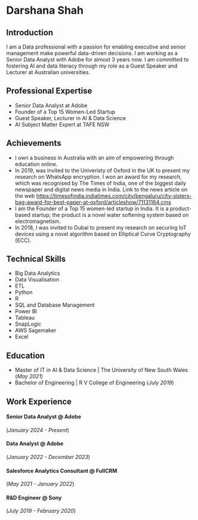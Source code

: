 # Darshana Shah

## Introduction
I am a Data professional with a passion for enabling executive and senior management make powerful data-driven decisions. I am working as a Senior Data Analyst with Adobe for almost 3 years now. I am committed to fostering AI and data literacy through my role as a Guest Speaker and Lecturer at Australian universities. 

## Professional Expertise
- Senior Data Analyst at Adobe
- Founder of a Top 15 Women-Led Startup
- Guest Speaker, Lecturer in AI & Data Science
- AI Subject Matter Expert at TAFE NSW

## Achievements
- I own a business in Australia with an aim of empowering through education online.
- In 2019, was invited to the Univeristy of Oxford in the UK to present my research on WhatsApp encryption. I won an award for my research, which was recognised by The Times of India, one of the biggest daily newspaper and digital news media in India. Link to the news article on the web https://timesofindia.indiatimes.com/city/bengaluru/city-sisters-bag-award-for-best-paper-at-oxford/articleshow/71131164.cms
- I am the Founder of a Top 15 women-led startup in India. It is a product-based startup; the product is a novel water softening system based on electromagnetism.
- In 2018, I was invited to Dubai to present my research on securing IoT devices using a novel algorithm based on Elliptical Curve Cryptography (ECC).

## Technical Skills
- Big Data Analytics
- Data Visualisation
- ETL
- Python
- R
- SQL and Database Management
- Power BI
- Tableau
- SnapLogic
- AWS Sagemaker
- Excel

## Education
- Master of IT in AI & Data Science | The University of New South Wales (_May 2021_)
- Bachelor of Engineering | R V College of Engineering (_July 2019_)

## Work Experience

#### Senior Data Analyst @ Adobe 
(_January 2024 - Present_)

#### Data Analyst @ Adobe 
(_January 2022 - December 2023_)

#### Salesforce Analytics Consultant @ FullCRM 
(_May 2021 - January 2022_)

#### R&D Engineer @ Sony 
(_July 2019 - February 2020_)


